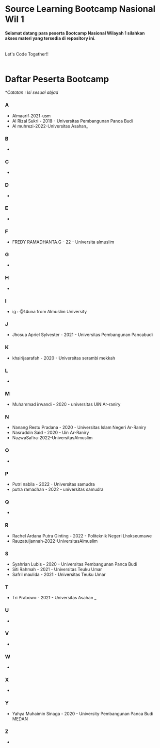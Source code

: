 # Source Learning Bootcamp Nasional Wil 1

#### Selamat datang para peserta Bootcamp Nasional Wilayah 1 silahkan akses materi yang tersedia di repository ini.

<br>
Let's Code Together!!
<br>
<br>

# Daftar Peserta Bootcamp

\*_Catatan : Isi sesuai abjad_

### A

- Almaarif-2021-usm
- Al Rizal Sukri - 2018 - Universitas Pembangunan Panca Budi
- Al muhrezi-2022-Universitas Asahan_

### B

- 

### C

-

### D

-

### E

-

### F

- FREDY RAMADHANTA.G - 22 - Universita almuslim

### G

-

### H

-

### I

- ig : @14una from Almuslim University

### J

- Jhosua Apriel Sylvester - 2021 - Universitas Pembangunan Pancabudi 

### K

- khairijaarafah - 2020 - Universitas serambi mekkah

### L

-

### M

- Muhammad irwandi - 2020 - universitas UIN Ar-raniry

### N

- Nanang Restu Pradana - 2020 - Universitas Islam Negeri Ar-Raniry  
- Nasruddin Said - 2020 - Uin Ar-Raniry
- NazwaSafira-2022-UniversitasAlmuslim

### O

- 

### P


- Putri nabila - 2022 - Universitas samudra 
- putra ramadhan - 2022 - universitas samudra


### Q

-

### R

- Rachel Ardana Putra Ginting - 2022 - Politeknik Negeri Lhokseumawe
- Rauzatuljannah-2022-UniversitasAlmuslim

### S

- Syahrian Lubis - 2020 - Universitas Pembangunan Panca Budi
- Siti Rahmah - 2021 - Universitas Teuku Umar
- Safril maulida - 2021 - Universitas Teuku Umar

### T

- Tri Prabowo - 2021 - Universitas Asahan _

### U

-

### V

-

### W

-

### X

-

### Y

- Yahya Muhaimin Sinaga - 2020 - University Pembangunan Panca Budi MEDAN

### Z

-
